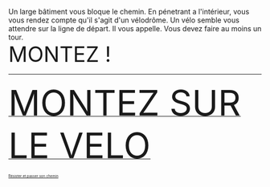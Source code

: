 Un large bâtiment vous bloque le chemin. En pénetrant a l'intérieur, vous vous rendez compte qu'il s'agit d'un vélodrôme. Un vélo semble vous attendre sur la ligne de départ. Il vous appelle. Vous devez faire au moins un tour.  
<span style= font-size:3em> MONTEZ !</span>

*** 

[<span style= font-size:5em> MONTEZ SUR LE VELO </span>](https://github.com/Yacine-Oussadi/TP_Techmed_Groupe_1_Labyrinth/blob/main/Game_Over.md)

[<span style= font-size:0.5em> Résister et passer son chemin </span>](https://github.com/Yacine-Oussadi/TP_Techmed_Groupe_1_Labyrinth/blob/main/UCA.md)
